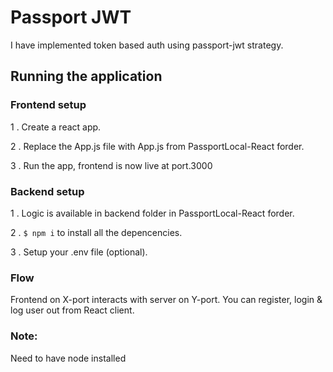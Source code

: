 
# Passport JWT
I have implemented token based auth using passport-jwt strategy.

## Running the application

### Frontend setup
 1 . Create a react app.

 2 . Replace the App.js file with App.js from PassportLocal-React forder.

 3 . Run the app, frontend is now live at port.3000
 
  
  ### Backend setup
 1 . Logic is available in backend folder in PassportLocal-React forder.

 2 . `$ npm i` to install all the depencencies.

 3 . Setup your .env file (optional).

 ### Flow
 Frontend on X-port interacts with server on Y-port. You can register, login & log user out from React client.

### Note:
Need to have node installed

